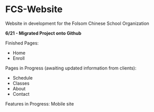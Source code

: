 # FCS-Website
Website in development for the Folsom Chinese School Organization

<b>6/21 - Migrated Project onto Github</b>

Finished Pages:
<ul> 
  <li>Home</li>
  <li>Enroll</li>
</ul>
Pages in Progress (awaiting updated information from clients): 
<ul>
  <li>Schedule</li>
  <li>Classes</li>
  <li>About</li>
  <li>Contact</li>
</ul>
Features in Progress: Mobile site
